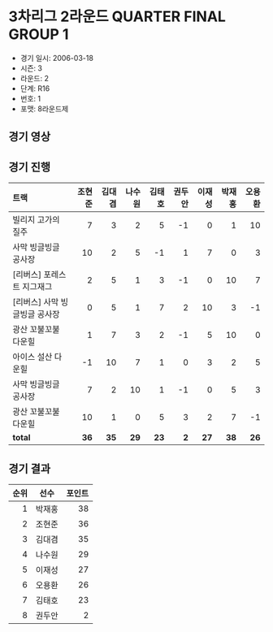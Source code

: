 # 3차리그 2라운드 QUARTER FINAL GROUP 1

- 경기 일시: 2006-03-18
- 시즌: 3
- 라운드: 2
- 단계: R16
- 번호: 1
- 포맷: 8라운드제





## 경기 영상
## 경기 진행

| 트랙 | 조현준 | 김대겸 | 나수원 | 김태호 | 권두안 | 이재성 | 박재홍 | 오용환 |
|:---|---:|---:|---:|---:|---:|---:|---:|---:|
| 빌리지 고가의 질주 | 7 | 3 | 2 | 5 | -1 | 0 | 1 | 10 |
| 사막 빙글빙글 공사장 | 10 | 2 | 5 | -1 | 1 | 7 | 0 | 3 |
| [리버스] 포레스트 지그재그 | 2 | 5 | 1 | 3 | -1 | 0 | 10 | 7 |
| [리버스] 사막 빙글빙글 공사장 | 0 | 5 | 1 | 7 | 2 | 10 | 3 | -1 |
| 광산 꼬불꼬불 다운힐 | 1 | 7 | 3 | 2 | -1 | 5 | 10 | 0 |
| 아이스 설산 다운힐 | -1 | 10 | 7 | 1 | 0 | 3 | 2 | 5 |
| 사막 빙글빙글 공사장 | 7 | 2 | 10 | 1 | -1 | 0 | 5 | 3 |
| 광산 꼬불꼬불 다운힐 | 10 | 1 | 0 | 5 | 3 | 2 | 7 | -1 |
| __total__ | __36__ | __35__ | __29__ | __23__ | __2__ | __27__ | __38__ | __26__ |




## 경기 결과

| 순위 | 선수 | 포인트 |
|---:|:---:|---:|
| 1 | 박재홍 | 38 |
| 2 | 조현준 | 36 |
| 3 | 김대겸 | 35 |
| 4 | 나수원 | 29 |
| 5 | 이재성 | 27 |
| 6 | 오용환 | 26 |
| 7 | 김태호 | 23 |
| 8 | 권두안 | 2 |

